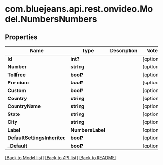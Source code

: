# com.bluejeans.api.rest.onvideo.Model.NumbersNumbers
## Properties

Name | Type | Description | Notes
------------ | ------------- | ------------- | -------------
**Id** | **int?** |  | [optional] 
**Number** | **string** |  | [optional] 
**Tollfree** | **bool?** |  | [optional] 
**Premium** | **bool?** |  | [optional] 
**Custom** | **bool?** |  | [optional] 
**Country** | **string** |  | [optional] 
**CountryName** | **string** |  | [optional] 
**State** | **string** |  | [optional] 
**City** | **string** |  | [optional] 
**Label** | [**NumbersLabel**](NumbersLabel.md) |  | [optional] 
**DefaultSettingsInherited** | **bool?** |  | [optional] 
**_Default** | **bool?** |  | [optional] 

[[Back to Model list]](../README.md#documentation-for-models) [[Back to API list]](../README.md#documentation-for-api-endpoints) [[Back to README]](../README.md)

